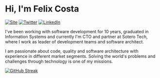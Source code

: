 # Hi, I'm Felix Costa 

[![Site](https://img.shields.io/static/v1?label=fxcosta.com&message=%20&color=blue&style=flat-square&logoColor=white)](https://fxcosta.com/)
[![Twitter](https://img.shields.io/static/v1?label=Twitter&message=%20&color=blue&logo=Twitter&style=flat-square&logoColor=white)](https://www.twitter.com/fxcosta)
[![LinkedIn](https://img.shields.io/static/v1?label=LinkedIn&message=%20&color=blue&logo=LinkedIn&style=flat-square&logoColor=white)](https://www.linkedin.com/in/fxcosta)

I've been working with software development for 10 years, graduated in Information Systems and currently I'm CTO and partner at Sotero Tech, where I work as leader of development teams and software architect.

I am passionate about code, quality and software architecture with experience in different market segments.
Solving the world's problems and challenges through technology is one of my missions.

[![GitHub Streak](https://streak-stats.demolab.com?user=fxcosta)](https://git.io/streak-stats)

<!--
**fxcosta/fxcosta** is a ✨ _special_ ✨ repository because its `README.md` (this file) appears on your GitHub profile.

Here are some ideas to get you started:

- 🔭 I’m currently working on ...
- 🌱 I’m currently learning ...
- 👯 I’m looking to collaborate on ...
- 🤔 I’m looking for help with ...
- 💬 Ask me about ...
- 📫 How to reach me: ...
- 😄 Pronouns: ...
- ⚡ Fun fact: ...
-->
